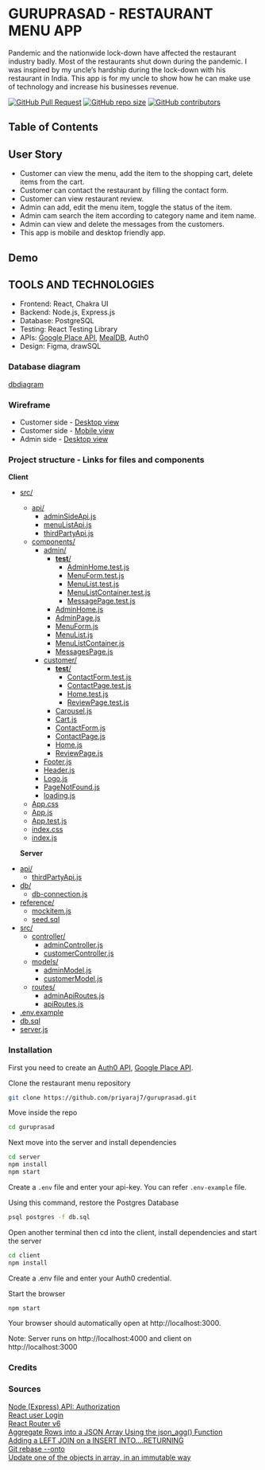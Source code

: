 # GURUPRASAD - RESTAURANT MENU APP

Pandemic and the nationwide lock-down have affected the restaurant industry badly. Most of the restaurants shut down during the pandemic. I was inspired by my uncle’s hardship during the lock-down with his restaurant in India. This app is for my uncle to show how he can make use of technology and increase his businesses revenue.

[![GitHub Pull Request](https://img.shields.io/github/issues-pr-closed/priyaraj7/guruprasad)](https://github.com/priyaraj7/guruprasad/pulls)
[![GitHub repo size](https://img.shields.io/github/repo-size/priyaraj7/guruprasad)](https://github.com/priyaraj7/guruprasad/)
[![GitHub contributors](https://img.shields.io/github/contributors/priyaraj7/guruprasad)](https://github.com/priyaraj7/guruprasad/)

## Table of Contents

## User Story

- Customer can view the menu, add the item to the shopping cart, delete items from the cart.
- Customer can contact the restaurant by filling the contact form.
- Customer can view restaurant review.
- Admin can add, edit the menu item, toggle the status of the item.
- Admin cam search the item according to category name and item name.
- Admin can view and delete the messages from the customers.
- This app is mobile and desktop friendly app.

## Demo

## TOOLS AND TECHNOLOGIES

- Frontend: React, Chakra UI
- Backend: Node.js, Express.js
- Database: PostgreSQL
- Testing: React Testing Library
- APIs: [Google Place API](https://developers.google.com/maps/documentation/places/web-service/details), [MealDB](https://www.themealdb.com/api.php), Auth0
- Design: Figma, drawSQL

### Database diagram

[dbdiagram](https://drawsql.app/teams/supriya-1/diagrams/restuarant)

### Wireframe

- Customer side - [Desktop view](https://www.figma.com/proto/cosyASpTYSsTqf9mcC6NeX/ClientSide?node-id=2%3A2&scaling=scale-down&page-id=0%3A1&starting-point-node-id=2%3A2)
- Customer side - [Mobile view](https://www.figma.com/proto/cosyASpTYSsTqf9mcC6NeX/ClientSide?node-id=75%3A3009&scaling=scale-down&page-id=66%3A1860&starting-point-node-id=75%3A3009)
- Admin side - [Desktop view](https://www.figma.com/proto/oBDf4ofFocDR4DiIbe4RVk/Admin?node-id=27%3A242&scaling=scale-down&page-id=0%3A1&starting-point-node-id=27%3A242)

### Project structure - Links for files and components

**Client**

- [src/](./client/src)

  - [api/](./client/src/api)
    - [adminSideApi.js](./client/src/api/adminSideApi.js)
    - [menuListApi.js](./client/src/api/menuListApi.js)
    - [thirdPartyApi.js](./client/src/api/thirdPartyApi.js)
  - [components/](./client/src/components)
    - [admin/](./client/src/components/admin)
      - [**test**/](./client/src/components/admin/__test__)
        - [AdminHome.test.js](./client/src/components/admin/__test__/AdminHome.test.js)
        - [MenuForm.test.js](./client/src/components/admin/__test__/MenuForm.test.js)
        - [MenuList.test.js](./client/src/components/admin/__test__/MenuList.test.js)
        - [MenuListContainer.test.js](./client/src/components/admin/__test__/MenuListContainer.test.js)
        - [MessagePage.test.js](./client/src/components/admin/__test__/MessagePage.test.js)
      - [AdminHome.js](./client/src/components/admin/AdminHome.js)
      - [AdminPage.js](./client/src/components/admin/AdminPage.js)
      - [MenuForm.js](./client/src/components/admin/MenuForm.js)
      - [MenuList.js](./client/src/components/admin/MenuList.js)
      - [MenuListContainer.js](./client/src/components/admin/MenuListContainer.js)
      - [MessagesPage.js](./client/src/components/admin/MessagesPage.js)
    - [customer/](./client/src/components/customer)
      - [**test**/](./client/src/components/customer/__test__)
        - [ContactForm.test.js](./client/src/components/customer/__test__/ContactForm.test.js)
        - [ContactPage.test.js](./client/src/components/customer/__test__/ContactPage.test.js)
        - [Home.test.js](./client/src/components/customer/__test__/Home.test.js)
        - [ReviewPage.test.js](./client/src/components/customer/__test__/ReviewPage.test.js)
      - [Carousel.js](./client/src/components/customer/Carousel.js)
      - [Cart.js](./client/src/components/customer/Cart.js)
      - [ContactForm.js](./client/src/components/customer/ContactForm.js)
      - [ContactPage.js](./client/src/components/customer/ContactPage.js)
      - [Home.js](./client/src/components/customer/Home.js)
      - [ReviewPage.js](./client/src/components/customer/ReviewPage.js)
    - [Footer.js](./client/src/components/Footer.js)
    - [Header.js](./client/src/components/Header.js)
    - [Logo.js](./client/src/components/Logo.js)
    - [PageNotFound.js](./client/src/components/PageNotFound.js)
    - [loading.js](./client/src/components/loading.js)
  - [App.css](./client/src/App.css)
  - [App.js](./client/src/App.js)
  - [App.test.js](./client/src/App.test.js)
  - [index.css](./client/src/index.css)
  - [index.js](./client/src/index.js)

  **Server**

* [api/](./server/api)
  - [thirdPartyApi.js](./server/api/thirdPartyApi.js)
* [db/](./server/db)
  - [db-connection.js](./server/db/db-connection.js)
* [reference/](./server/reference)
  - [mockitem.js](./server/reference/mockitem.js)
  - [seed.sql](./server/reference/seed.sql)
* [src/](./server/src)
  - [controller/](./server/src/controller)
    - [adminController.js](./server/src/controller/adminController.js)
    - [customerController.js](./server/src/controller/customerController.js)
  - [models/](./server/src/models)
    - [adminModel.js](./server/src/models/adminModel.js)
    - [customerModel.js](./server/src/models/customerModel.js)
  - [routes/](./server/src/routes)
    - [adminApiRoutes.js](./server/src/routes/adminApiRoutes.js)
    - [apiRoutes.js](./server/src/routes/apiRoutes.js)
* [.env.example](./server/.env.example)
* [db.sql](./server/db.sql)
* [server.js](./server/server.js)

### Installation

First you need to create an [Auth0 API](https://auth0.com/), [Google Place API](https://developers.google.com/maps/documentation/places/web-service/overview).

Clone the restaurant menu repository

```bash
git clone https://github.com/priyaraj7/guruprasad.git
```

Move inside the repo

```bash
cd guruprasad
```

Next move into the server and install dependencies

```bash
cd server
npm install
npm start
```

Create a `.env` file and enter your api-key. You can refer `.env-example` file.

Using this command, restore the Postgres Database

```bash
psql postgres -f db.sql
```

Open another terminal then cd into the client, install dependencies and start the server

```bash
cd client
npm install
```

Create a .env file and enter your Auth0 credential.

Start the browser

```bash
npm start
```

Your browser should automatically open at http://localhost:3000.

Note:
Server runs on http://localhost:4000 and client on http://localhost:3000

### Credits

### Sources

[Node (Express) API: Authorization](https://auth0.com/docs/quickstart/backend/nodejs/01-authorization)  
[React user Login](https://www.youtube.com/watch?v=pAzqscDx580)  
[React Router v6](https://blog.webdevsimplified.com/2022-07/react-router/)  
[Aggregate Rows into a JSON Array Using the json_agg() Function](http://johnatten.com/2015/04/22/use-postgres-json-type-and-aggregate-functions-to-map-relational-data-to-json/)  
[Adding a LEFT JOIN on a INSERT INTO....RETURNING](https://stackoverflow.com/questions/59232370/adding-a-left-join-on-a-insert-into-returning)  
[Git rebase --onto](https://womanonrails.com/git-rebase-onto)  
[Update one of the objects in array, in an immutable way](https://stackoverflow.com/questions/43792457/update-one-of-the-objects-in-array-in-an-immutable-way)
